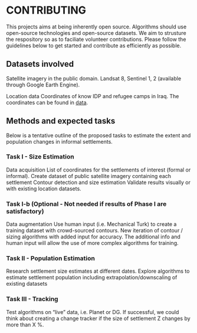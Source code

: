 # CONTRIBUTING
This projects aims at being inherently open source. Algorithms should use open-source technologies and open-source datasets.
We aim to strusture the respository so as to faciliate volunteer contributions. Please follow the guidelines below to get started and contribute as efficiently as possible.

## Datasets involved
Satellite imagery in the public domain.
	Landsat 8, Sentinel 1, 2 (available through Google Earth Engine).

Location data
	Coordinates of know IDP and refugee camps in Iraq.
	The coordinates can be found in [data](data).

## Methods and expected tasks
Below is a tentative outline of the proposed tasks to estimate the extent and population changes in informal settlements.

### Task I - Size Estimation
Data acquisition
List of coordinates for the settlements of interest (formal or informal).
Create dataset of public satellite imagery containing each settlement
Contour detection and size estimation
Validate results visually or with existing location datasets.

### Task I-b (Optional - Not needed if results of Phase I are satisfactory)
Data augmentation
Use human input (i.e. Mechanical Turk) to create a training dataset with crowd-sourced contours.
New iteration of contour / sizing algorithms with added input for accuracy. The additional info and human input will allow the use of more complex algorithms for training.

### Task II - Population Estimation
Research settlement size estimates at different dates.
Explore algorithms to estimate settlement population including extrapolation/downscaling  of existing datasets

### Task III - Tracking
Test algorithms on “live” data, i.e. Planet or DG.
If successful, we could think about creating a change tracker if the size of settlement Z changes by more than X %.
